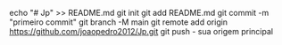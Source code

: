 echo "# Jp" >> README.md 
git init 
git add README.md 
git commit -m "primeiro commit" 
git branch -M main 
git remote add origin https://github.com/joaopedro2012/Jp.git
 git push - sua origem principal
